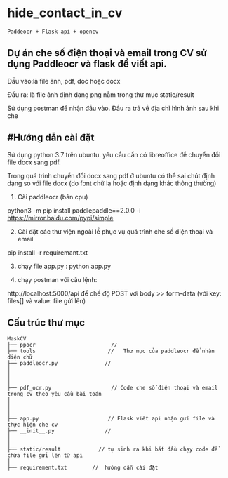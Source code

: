 # hide_contact_in_cv
`Paddeocr + Flask api + opencv`


Dự án che số điện thoại và email trong CV sử dụng Paddleocr và flask để viết api.
------------------------------
Đầu vào:là file ảnh, pdf, doc hoặc docx


Đầu ra: là file ảnh định dạng png nằm trong thư mục static/result  


Sử dụng postman để nhận đầu vào. Đầu ra trả về địa chỉ hình ảnh sau khi che


#Hướng dẫn cài đặt
------------------------------

Sử dụng python 3.7 trên ubuntu. yêu cầu cần có libreoffice để chuyển đổi file docx sang pdf.


Trong quá trình chuyển đổi docx sang pdf ở ubuntu có thể sai chút định dạng so với file docx (do font chữ lạ hoặc định dạng khác thông thường)

1. Cài paddleocr (bản cpu)

python3 -m pip install paddlepaddle==2.0.0 -i https://mirror.baidu.com/pypi/simple


2. Cài đặt các thư viện ngoài lề phục vụ quá trình che số điện thoại và email

pip install -r requiremant.txt


3. chạy file app.py : python app.py 


4. chạy postman với câu lệnh:

 http://localhost:5000/api để chế độ POST với body >> form-data (với key: files[] và value: file gửi lên)

Cấu trúc thư mục
-----------------------------
```
MaskCV
├── ppocr                        // 
├── tools                       //   Thư mục của paddleocr để nhận diện chữ 
├── paddleocr.py               //          
│   
│   
│   
├── pdf_ocr.py                   // Code che số điện thoại và email trong cv theo yêu cầu bài toán  
│ 
│ 
│   
├── app.py                      // Flask viết api nhận gửi file và thực hiện che cv
├── __init__.py                //
│ 
│ 
├── static/result            // tự sinh ra khi bắt đầu chạy code để chứa file gửi lên từ api
│ 
├── requirement.txt        //  hướng dẫn cài đặt
```
